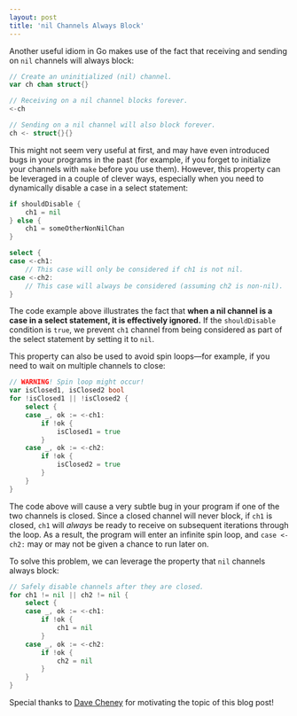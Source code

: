 ```yaml
---
layout: post
title: 'nil Channels Always Block'
---
```

Another useful idiom in Go makes use of the fact that receiving and
sending on `nil` channels will always block:

```go
// Create an uninitialized (nil) channel.
var ch chan struct{}

// Receiving on a nil channel blocks forever.
<-ch

// Sending on a nil channel will also block forever.
ch <- struct{}{}
```

This might not seem very useful at first, and may have even
introduced bugs in your programs in the past (for example,
if you forget to initialize your channels with `make` before
you use them). However, this property can be leveraged in
a couple of clever ways, especially when you need to dynamically
disable a case in a select statement: 

```go
if shouldDisable {
	ch1 = nil
} else {
	ch1 = someOtherNonNilChan
}

select {
case <-ch1:
	// This case will only be considered if ch1 is not nil.
case <-ch2:
	// This case will always be considered (assuming ch2 is non-nil).
}
```

The code example above illustrates the fact that <b>when a nil
channel is a case in a select statement, it is effectively ignored.</b>
If the `shouldDisable` condition is `true`, we prevent `ch1` channel
from being considered as part of the select statement by setting
it to `nil`.

This property can also be used to avoid spin loops—for example,
if you need to wait on multiple channels to close:

```go
// WARNING! Spin loop might occur!
var isClosed1, isClosed2 bool
for !isClosed1 || !isClosed2 {
	select {
	case _, ok := <-ch1:
		if !ok {
			isClosed1 = true
		}
	case _, ok := <-ch2:
		if !ok {
			isClosed2 = true
		}
	}
}
```

The code above will cause a very subtle bug in your program
if one of the two channels is closed.
Since a closed channel will never block, if `ch1` is closed, `ch1` will
<i>always</i> be ready to receive on subsequent iterations
through the loop. As a result, the program will enter an
infinite spin loop, and `case <-ch2:` may or may not be
given a chance to run later on.

To solve this problem, we can leverage the property that `nil`
channels always block:

```go
// Safely disable channels after they are closed. 
for ch1 != nil || ch2 != nil {
	select {
	case _, ok := <-ch1:
		if !ok {
			ch1 = nil
		}
	case _, ok := <-ch2:
		if !ok {
			ch2 = nil
		}
	}
}
```

Special thanks to [Dave Cheney](http://dave.cheney.net/2013/04/30/curious-channels)
for motivating the topic of this blog post!